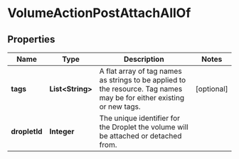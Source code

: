 

# VolumeActionPostAttachAllOf


## Properties

| Name | Type | Description | Notes |
|------------ | ------------- | ------------- | -------------|
|**tags** | **List&lt;String&gt;** | A flat array of tag names as strings to be applied to the resource. Tag names may be for either existing or new tags. |  [optional] |
|**dropletId** | **Integer** | The unique identifier for the Droplet the volume will be attached or detached from. |  |



